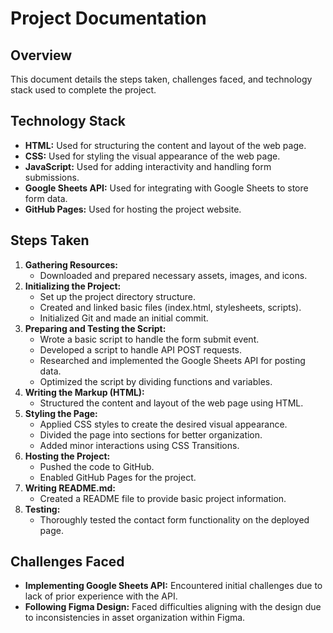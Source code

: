 # Project Documentation

## Overview

This document details the steps taken, challenges faced, and technology stack used to complete the project.

## Technology Stack

- **HTML:** Used for structuring the content and layout of the web page.
- **CSS:** Used for styling the visual appearance of the web page.
- **JavaScript:** Used for adding interactivity and handling form submissions.
- **Google Sheets API:** Used for integrating with Google Sheets to store form data.
- **GitHub Pages:** Used for hosting the project website.

## Steps Taken

1. **Gathering Resources:**
   - Downloaded and prepared necessary assets, images, and icons.
2. **Initializing the Project:**
   - Set up the project directory structure.
   - Created and linked basic files (index.html, stylesheets, scripts).
   - Initialized Git and made an initial commit.
3. **Preparing and Testing the Script:**
   - Wrote a basic script to handle the form submit event.
   - Developed a script to handle API POST requests.
   - Researched and implemented the Google Sheets API for posting data.
   - Optimized the script by dividing functions and variables.
4. **Writing the Markup (HTML):**
   - Structured the content and layout of the web page using HTML.
5. **Styling the Page:**
   - Applied CSS styles to create the desired visual appearance.
   - Divided the page into sections for better organization.
   - Added minor interactions using CSS Transitions.
6. **Hosting the Project:**
   - Pushed the code to GitHub.
   - Enabled GitHub Pages for the project.
7. **Writing README.md:**
   - Created a README file to provide basic project information.
8. **Testing:**
   - Thoroughly tested the contact form functionality on the deployed page.

## Challenges Faced

- **Implementing Google Sheets API:** Encountered initial challenges due to lack of prior experience with the API.
- **Following Figma Design:** Faced difficulties aligning with the design due to inconsistencies in asset organization within Figma.
